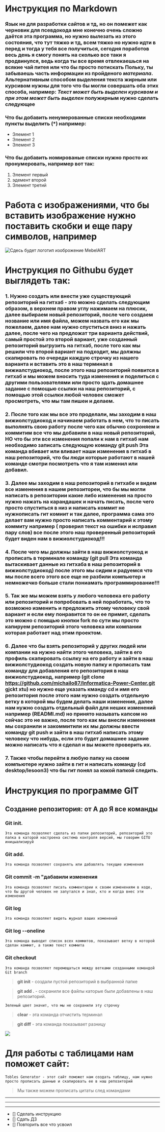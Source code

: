 # Инструкция по Markdown

### Язык не для разработки сайтов и тд, но он помежет как черновик для псевдокода мне конечно очень сложно даётся эта программа, но нужно вылезать из этого состояния, что тут тяжко и тд, всем тяжко но нужно идти в перед и тогда у тебя все получиться, сегодня поработов весь день я смогу понять на сколько все таки я продвинулся, ведь когда ты все время отвлекаешься на всякие чай питея или что бы просто потискать **Польку**, ты забываешь часть информации из пройденого *материала*. Альтернативным способом выделения текста жирным или курсивом нужны для того что бы могли совершать оба этих способа, например: _Текст может быть выделен курсивом и при этом может быть выделен_ **полужирным** нужно сделать следующее
### Что бы добавить ненумерованные списки необходими пункты выделить (*) например:
* Элемент 1
* Элемент 2
* Элемент 3

### Что бы добавить номированые списки нужно просто их пронумеровать, например вот так:
1. Элемент первый
2. эдемент второй 
3. Элемент третий

# Работа с изображениями, что бы вставить изображение нужно поставить скобки и еще пару символов, **например**
![Сдесь будет логотип изоброжение MebelART](download.jpg)


# Инструкция по Githubu будет выглядеть так:
### 1. Нужно создать или внести уже существующий репозиторий на гитхаб - это можно сделать следующим образом, в верхнем правом углу нажимаем на плюсик, далее выбираем новый репозиторий, после чего создаем нозвание или имя файла, можем назвать его как мы пожелаем, далее нам нужно спуститься вниз и нажать далее, после чего на предложат три варианта действий, самый простой это второй вариант, уже созданный репозиторий выгрузить на гитхаб, после того как мы решили что второй вариант на подходит, мы должны скапировать по очереди каждую строчку из нашего варианта и вставить это в наш терминал в вижиалстудиокод, после этого наш репозиторий появится в гитхаб и мы можем вносить туда изменения и поделиться с другими пользователями или просто здать домашнее задание с помощью ссылки на наш репозиторий, с помощью этой ссылки любой человек сможет просмотреть, что мы там пишеи и делаем.
### 2. После того как мы все это проделали, мы заходим в наш вижиолстудиокод и начинаем работать в нем, что то писать выполнять свою работу после чего как обычно сохроняем и коммитим все что мы добавили в наш новый репозиторий, НО что бы эти все изменения попали к нам в гитхаб нам необходимо записать следующую команду __git push__ Эта команда вбивает или вливает наши изменения в гитхаб в наш репозиторий, что бы люди которые работают в нашей команде смотри посмотреть что я там изменил или добавил.
### 3. Далее мы заходим в наш репозиторий в гитхабе и видем все изменения в нашем репозитореи, что бы мы могли написать в репозитории какие либо изменения на просто нужно нажать на карандашек и начать писать, после чего просто спуститься в низ и написать коммит не нужнописать гит комиит и так далее, программа сама это делает вам нужно просто написать комментарий к этому коммиту например ( проверил текст на ошибки и исправил пару слов) все после этого наш проверенный репозиторий будет виден нам в вижиолстудиокод!!!
### 4. После чего мы должны зайти в наш вижиолстуокод и прописать в терминале команду (git pull Эта команда вытаскивает данные из гитхаба в наш репозиторий в вижиолстудиокод) после этого мы сидим и радуемся что мы после всего этого все еще не разбили компьютер и немножечко больше стали пониамать программирование!!!
### 5. Так же мы можем взять у любого человека его работу или репозиторий и попробовать в ней поработать, что то возможно изменить и предложить этому человеку свой вариант и если ему понравится то он ее примит, сделать это можно с помщью кнопки fork по сути мы просто капируем репозиторий этого человека или компании которая работает над этим проектом.
### 6. Далее что бы взять репозиторий у других людей или компании на нужно найти этого человека, зайти в его профиль скапировать ссылку на его работу и зайти в наш вижиолстудиокод создать новую папку и прописать там команду для добавления его репозитория в наш вижиолстудиокод, например (git clone https://github.com/michailo87/Informatica-Power-Center.git gjckt xtu) но нужно еще указать кманду cd и имя его репозитория после этого нам нужно создать отдельную ветку в которой мы будем делать наши изменения, далее нам нужно создать отдельный файл для неших изменений например (READMI.md) но принято называть капсом но сейчас это не важно, после того как мы внесли изменения мы сохранили и закоммитили их мы должны ввести команду git push и зайти в наш гитхаб написать этому человеку что нибудь, если это будет домашнее задание можно написать что я сделал и вы можете проверить их.
### 7. Также чтобы перейти в любую папку на своем компьютере нужно зайти в гит и написать команду (cd desktop/lesoon3) что бы гит понял за кокой папкой следить.
# Инструкция по программе GIT
## Создание репозитория: от А до Я все команды

### Git init.
```
Эта команда позволяет сделать из папки репозиторий, репозиторий это папка в каторой настроена система контроля версий, мы говорим GITU иницыализируй
```
### Git add.
```
Эта команда позволяет сохранять или дабавлять текущие изменения 
```
### Git commit -m "дабавили изменения
```
Эта команда позволяет писать комментарии к своим изменениям в коде, что бы другой человек не запутался и знал, кто и когда внес эти изменения 
```
### Git log
```
Эта команда позволяет видеть журнал ваших изменений 
```
### Git log --oneline 
```
Эта команда выводит список всех коммитов, показывает ветку в которой сделан коммит, а также текст коммита 
```
### Git checkout
```
Эта команда позволяет перемещаться между ветками созданными командой Git branch
```
> **git init** - создали пустой репозиторий в выбранной папке

> **git add .** - сохранили все файлы каторые были добавлены в наш репозиторий.
```
Зеленый цвет значит, что мы не сохранили эту строчку 
```

>**clear** - эта команда отчистить терминал

>**git diff** - эта команда показывает разницу 

![](https://w.forfun.com/fetch/56/5656d35727009cabea6ce79973a9702c.jpeg)
# Для работы с таблицами нам поможет сайт:
```
Tobles Generator - этот сайт поможет нам создать таблицу, нам нужно просто прописать данные и скапировать ее в наш репозиторий 
```
> Мы также можем прописать цитаты след командами
***
---
___

<!-- Список дел -->
* [] Сделать инструкцию
* [] Сдать ДЗ
* [] Повторить все что усвоил 

